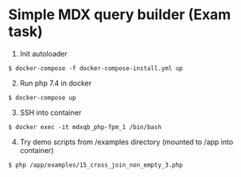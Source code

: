 # Simple MDX query builder (Exam task)
1) Init autoloader

``$ docker-compose -f docker-compose-install.yml up``

2) Run php 7.4 in docker

``$ docker-compose up``

3) SSH into container

``$ docker exec -it mdxqb_php-fpm_1 /bin/bash``

4) Try demo scripts from /examples directory (mounted to /app into container)

``$ php /app/examples/15_cross_join_non_empty_3.php ``